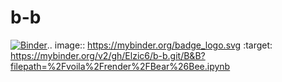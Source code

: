 # b-b
[![Binder](https://mybinder.org/badge_logo.svg)](https://mybinder.org/v2/gh/Elzic6/b-b.git/B&B?filepath=%2Fvoila%2Frender%2FBear%26Bee.ipynb).. image:: https://mybinder.org/badge_logo.svg
 :target: https://mybinder.org/v2/gh/Elzic6/b-b.git/B&B?filepath=%2Fvoila%2Frender%2FBear%26Bee.ipynb